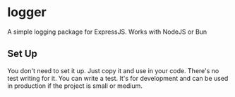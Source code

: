 # logger

A simple logging package for ExpressJS. Works with NodeJS or Bun

## Set Up

You don't need to set it up. Just copy it and use in your code.
There's no test writing for it. You can write a test. It's for development and can be used in production if the project is small or medium.
